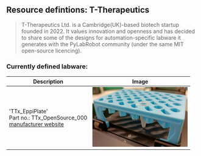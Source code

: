 
## Resource defintions: T-Therapeutics

> T-Therapeutics Ltd. is a Cambridge(UK)-based biotech startup founded in 2022. It values innovation and openness and has decided to share some of the designs for automation-specific labware it generates with the PyLabRobot community (under the same MIT open-source licencing).

### Currently defined labware:

| Description               | Image              |
|--------------------|--------------------|
| 'TTx_EppiPlate'<br>Part no.: TTx_OpenSource_000<br>[manufacturer website](https://tbd) | <img src="ims/TTx_24_EppiPlate.png" alt="TTx_EppiPlate" width="250"/> |
